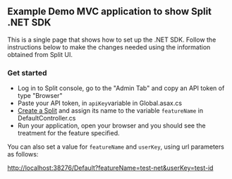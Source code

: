 ## Example Demo MVC application to show Split .NET SDK

This is a single page that shows how to set up the .NET SDK. Follow the instructions below to make the changes 
needed using the information obtained from Split UI.

### Get started

 * Log in to Split console, go to the "Admin Tab" and copy an API token of type "Browser"
 * Paste your API token, in `apiKey`variable in Global.asax.cs
 * [Create a Split](CREATESPLIT.md) and assign its name to the variable `featureName` in DefaultController.cs
 * Run your application, open your browser and you should see the treatment for the feature specified.
 
 You can also set a value for `featureName` and `userKey`, using url parameters as follows:
 
 [http://localhost:38276/Default?featureName=test-net&userKey=test-id](http://localhost:38276/Default?featureName=test-net&userKey=test-id)